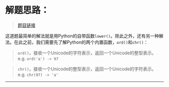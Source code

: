 # 解题思路：
>[题目链接](https://leetcode.com/problems/to-lower-case/description/)

这道题最简单的解法就是用Python的自带函数`lower()`。除此之外，还有另一种解法。在此之前，我们需要先了解Python的两个内置函数，`ord()`和`chr()`：
> `ord()`，接收一个Unicode的字符表示，返回一个Unicode的整型表示。  
e.g. `ord('a') -> 97`

> `chr()`，接收一个Unicode的整型表示，返回一个Unicode的字符表示。  
e.g. `chr(97) -> 'a'`

---
